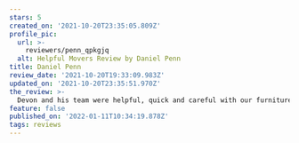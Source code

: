 ```yaml
---
stars: 5
created_on: '2021-10-20T23:35:05.809Z'
profile_pic:
  url: >-
    reviewers/penn_qpkgjq
  alt: Helpful Movers Review by Daniel Penn
title: Daniel Penn
review_date: '2021-10-20T19:33:09.983Z'
updated_on: '2021-10-20T23:35:51.970Z'
the_review: >-
  Devon and his team were helpful, quick and careful with our furniture and goods. Would highly recommend.
feature: false
published_on: '2022-01-11T10:34:19.878Z'
tags: reviews
---
```



